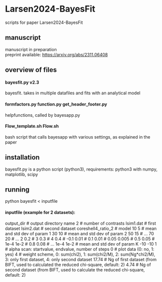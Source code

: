 # Larsen2024-BayesFit
scripts for paper Larsen2024-BayesFit

## manuscript
manuscript in preparation    
preprint available: https://arxiv.org/abs/2311.06408    

## overview of files
#### bayesfit.py  v2.3
bayesfit. takes in multiple datafiles and fits with an analytical model    

#### formfactors.py  function.py   get_header_footer.py    
helpfunctions, called by bayesapp.py

 #### Flow_template.sh Flow.sh
 bash script that calls bayesapp with various settings, as explained in the paper    

 ## installation 
 bayesfit.py is a python script (python3), requirements: python3 with numpy, matplotlib, scipy

 ## running
 python bayesfit < inputfile

#### inputfile (example for 2 datasets):
output_dir         # output directory name
2                  # number of contrasts
Isim1.dat          # first dataset
Isim2.dat          # second dataset
coreshell4_ratio_2 # model
10 5               # mean and std dev of param 1 
30 10		            # mean and std dev of param 2
50 15              # ...
70 20              # ...
2 0.2              #
3 0.3              #
4 0.4              #
-0.1 0.01          #
0.1 0.01           #
0.05 0.005         #
0.5 0.05           #
1e-4 1e-2          #
0.8 0.08           # ...
1e-4 1e-2          # mean and std dev of param K
-10 -10 1          # alpha scan: startvalue, endvalue, number of steps
0                  # plot data (0: no, 1: yes)
4                  # weight scheme, 0: sum(chi2), 1: sum(chi2/M), 2: sum(Ng*chi2/M), 3: only first dataset, 4: only second dataset
17.74              # Ng of first dataset (from BIFT, used to calculated the reduced chi-square, default: 2)
4.74               # Ng of second dataset (from BIFT, used to calculate the reduced chi-square, default: 2)
